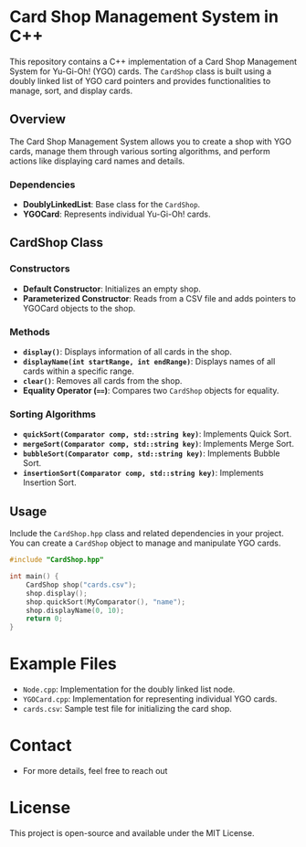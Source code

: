 # Card Shop Management System in C++

This repository contains a C++ implementation of a Card Shop Management System for Yu-Gi-Oh! (YGO) cards. The `CardShop` class is built using a doubly linked list of YGO card pointers and provides functionalities to manage, sort, and display cards.

## Overview

The Card Shop Management System allows you to create a shop with YGO cards, manage them through various sorting algorithms, and perform actions like displaying card names and details.

### Dependencies

- **DoublyLinkedList**: Base class for the `CardShop`.
- **YGOCard**: Represents individual Yu-Gi-Oh! cards.

## CardShop Class

### Constructors

- **Default Constructor**: Initializes an empty shop.
- **Parameterized Constructor**: Reads from a CSV file and adds pointers to YGOCard objects to the shop.

### Methods

- **`display()`**: Displays information of all cards in the shop.
- **`displayName(int startRange, int endRange)`**: Displays names of all cards within a specific range.
- **`clear()`**: Removes all cards from the shop.
- **Equality Operator (`==`)**: Compares two `CardShop` objects for equality.

### Sorting Algorithms

- **`quickSort(Comparator comp, std::string key)`**: Implements Quick Sort.
- **`mergeSort(Comparator comp, std::string key)`**: Implements Merge Sort.
- **`bubbleSort(Comparator comp, std::string key)`**: Implements Bubble Sort.
- **`insertionSort(Comparator comp, std::string key)`**: Implements Insertion Sort.

## Usage

Include the `CardShop.hpp` class and related dependencies in your project. You can create a `CardShop` object to manage and manipulate YGO cards.

```cpp
#include "CardShop.hpp"

int main() {
    CardShop shop("cards.csv");
    shop.display();
    shop.quickSort(MyComparator(), "name");
    shop.displayName(0, 10);
    return 0;
}
```
# Example Files

- `Node.cpp`: Implementation for the doubly linked list node.
- `YGOCard.cpp`: Implementation for representing individual YGO cards.
- `cards.csv`: Sample test file for initializing the card shop.

# Contact
- For more details, feel free to reach out

# License
This project is open-source and available under the MIT License.
